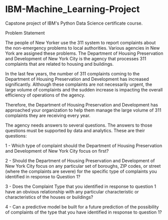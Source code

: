# IBM-Machine_Learning-Project
Capstone project of IBM's Python Data Science certificate course.

Problem Statement

The people of New Yorker use the 311 system to report complaints about the non-emergency problems to local authorities. Various agencies in New York are assigned these problems. The Department of Housing Preservation and Development of New York City is the agency that processes 311 complaints that are related to housing and buildings.

In the last few years, the number of 311 complaints coming to the Department of Housing Preservation and Development has increased significantly. Although these complaints are not necessarily urgent, the large volume of complaints and the sudden increase is impacting the overall efficiency of operations of the agency.

Therefore, the Department of Housing Preservation and Development has approached your organization to help them manage the large volume of 311 complaints they are receiving every year.

The agency needs answers to several questions. The answers to those questions must be supported by data and analytics. These are their questions:

1 - Which type of complaint should the Department of Housing Preservation and Development of New York City focus on first?

2 - Should the Department of Housing Preservation and Development of New York City focus on any particular set of boroughs, ZIP codes, or street (where the complaints are severe) for the specific type of complaints you identified in response to Question 1?

3 - Does the Complaint Type that you identified in response to question 1 have an obvious relationship with any particular characteristic or characteristics of the houses or buildings?

4 - Can a predictive model be built for a future prediction of the possibility of complaints of the type that you have identified in response to question 1?
